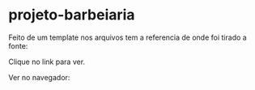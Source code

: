 # projeto-barbeiaria

Feito de um template nos arquivos tem a referencia de onde foi tirado a fonte:

Clique no link para ver.

Ver no navegador: 
